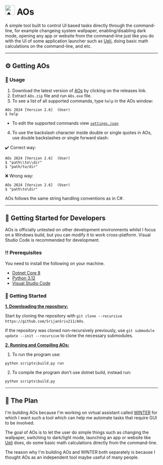 # <img title="AOs" src="https://github.com/SrijanSriv211/AOs/blob/master/img/AOs.ico?raw=true" width="32" height="32"> AOs

A simple tool built to control UI based tasks directly through the command-line, for example changeing system wallpaper, enabling/disabling dark mode, opening any app or website from the command-line just like you do with the UI of some application launcher such as [Ueli](https://github.com/oliverschwendener/ueli), doing basic math calculations on the command-line, and etc.

***

## :gear: Getting AOs
### :eyes: Usage
1. Download the latest version of [AOs](https://github.com/SrijanSriv211/AOs/releases) by clicking on the releases link.
2. Extract `AOs.zip` file and run `AOs.exe` file.
3. To see a list of all supported commands, type `help` in the AOs window:
```console
AOs 2024 [Version 2.6]  (User)
$ help
```

- To edit the supported commands view [`settings.json`](src\Files.x72\root\settings.json)

4. To use the backslash character inside double or single quotes in AOs, use double backslashes or single forward slash:

:heavy_check_mark: Correct way:
```console
AOs 2024 [Version 2.6]  (User)
$ "path\\to\\dir"
$ "path/to/dir"
```

:x: Wrong way:
```console
AOs 2024 [Version 2.6]  (User)
$ "path\to\dir"
```

AOs follows the same string handling conventions as in C#.

***

## :toolbox: Getting Started for Developers
AOs is officially untested on other development environments whilst I focus on a Windows build, but you can modify it to work cross-platform. Visual Studio Code is recommended for development.

### :bangbang: Prerequisites
You need to install the following on your machine.
- [Dotnet Core 8](https://dotnet.microsoft.com/en-us/download/dotnet/8.0)
- [Python 3.12](https://www.python.org/downloads/release/python-3122)
- [Visual Studio Code](https://code.visualstudio.com)

### :pencil: Getting Started
<ins>**1. Downloading the repository:**</ins>

Start by cloning the repository with `git clone --recursive https://github.com/SrijanSriv211/AOs`.

If the repository was cloned non-recursively previously, use `git submodule update --init --recursive` to clone the necessary submodules.

<ins>**2. Running and Compiling AOs:**</ins>

1. To run the program use:
```console
python scripts\build.py run
```

2. To compile the program don't use dotnet build, instead run:
```console
python scripts\build.py
```

***

## :notebook_with_decorative_cover: The Plan
I'm building AOs because I'm working on virtual assistant called [WINTER](https://github.com/SrijanSriv211/WINTER) for which I want such a tool which can help me automate tasks that require GUI to be involved.

The goal of AOs is to let the user do simple things such as changing the wallpaper, switching to dark/light mode, launching an app or website like [Ueli](https://github.com/oliverschwendener/ueli) does, do some basic math calculations directly from the command-line.

The reason why I'm building AOs and WINTER both separately is because I thought AOs as an independent tool maybe useful of many people.
